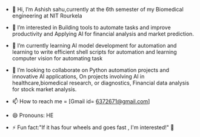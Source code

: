 - 👋 Hi, I’m Ashish sahu,currently at the 6th semester of my  Biomedical engineering  at NIT Rourkela
- 👀 I’m interested  in Building tools to automate  tasks and improve  productivity and  Applying AI for financial analysis and  market prediction.
- 🌱 I’m currently learning  AI model development for  automation  and learning to write  efficient shell scripts  for automation and learning  computer vision for automating task

- 💞️ I’m looking to collaborate on  Python automation projects and innovative  AI applications, On projects involving AI in healthcare,biomedical research, or diagnostics, Financial data analysis for stock  market analysis.


- 📫 How to reach me  = [Gmail id= 6372671@gmail.com] 
- 😄 Pronouns: HE
- ⚡ Fun fact:"If it has four wheels and goes fast , I'm interested!"  🚗

<!---
Ashish-s2/Ashish-s2 is a ✨ special ✨  repository  because its `README.md`  (this file) appears on your GitHub profile.
You can click the Preview link to take a look at your changes.
--->
